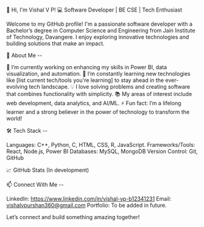 👋 Hi, I'm Vishal V P!
💻 Software Developer | BE CSE | Tech Enthusiast

Welcome to my GitHub profile! I'm a passionate software developer with a Bachelor’s degree in Computer Science and Engineering from Jain Institute of Technology, Davangere. I enjoy exploring innovative technologies and building solutions that make an impact.

🚀 About Me -- 

🔭 I’m currently working on enhancing my skills in Power BI, data visualization, and automation.
🌱 I’m constantly learning new technologies like [list current tech/tools you're learning] to stay ahead in the ever-evolving tech landscape.
💡 I love solving problems and creating software that combines functionality with simplicity.
📚 My areas of interest include web development, data analytics, and AI/ML.
⚡ Fun fact: I’m a lifelong learner and a strong believer in the power of technology to transform the world!

🛠️ Tech Stack -- 

Languages: C++, Python, C, HTML, CSS, R, JavaScript. 
Frameworks/Tools: React, Node.js, Power BI
Databases: MySQL, MongoDB
Version Control: Git, GitHub

📈 GitHub Stats (In development) 

📫 Connect With Me -- 

LinkedIn: https://www.linkedin.com/in/vishal-vp-b12341231
Email: vishalvpurshan360@gmail.com
Portfolio: To be added in future. 

Let’s connect and build something amazing together!
